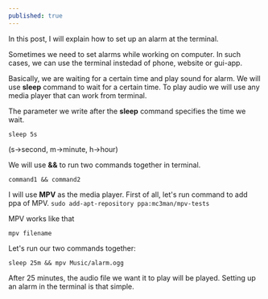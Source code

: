 ```yaml
---
published: true
---
```

In this post, I will explain how to set up an alarm at the terminal.

Sometimes we need to set alarms while working on computer. In such cases, we can use the terminal instedad of phone, website or gui-app.

Basically, we are waiting for a certain time and play sound for alarm. We will use **sleep** command to wait for a certain time.
To play audio we will use any media player that can work from terminal.

The parameter we write after the **sleep** command specifies the time we wait.

```sleep 5s```

(s->second, m->minute, h->hour)

We will use **&&** to run two commands together in terminal.

```command1 && command2```

I will use **MPV** as the media player. First of all, let's run command to add ppa of MPV.
```sudo add-apt-repository ppa:mc3man/mpv-tests```

MPV works like that

```mpv filename```

Let's run our two commands together:

```sleep 25m && mpv Music/alarm.ogg```

After 25 minutes, the audio file we want it to play will be played. Setting up an alarm in the terminal is that simple.
